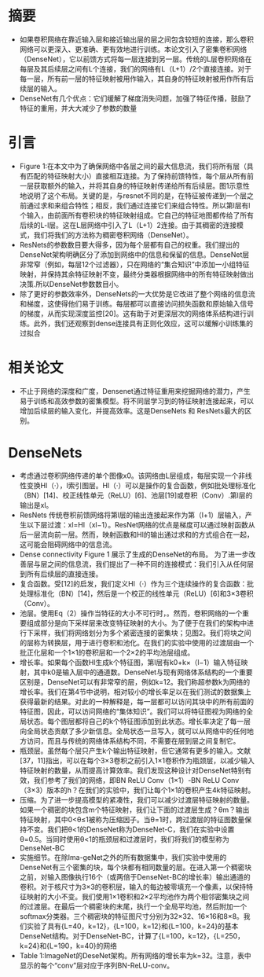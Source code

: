 # 摘要 #
- 如果卷积网络在靠近输入层和接近输出层的层之间包含较短的连接，那么卷积网络可以更深入、更准确、更有效地进行训练。本论文引入了密集卷积网络（DenseNet），它以前馈方式将每一层连接到另一层。传统的L层卷积网络在每层及其后续层之间有L个连接，我们的网络有L（L+1）/2个直接连接。对于每一层，所有前一层的特征映射被用作输入，其自身的特征映射被用作所有后续层的输入。
- DenseNet有几个优点：它们缓解了梯度消失问题，加强了特征传播，鼓励了特征的重用，并大大减少了参数的数量
# 引言 #
- Figure 1:在本文中为了确保网络中各层之间的最大信息流，我们将所有层（具有匹配的特征映射大小）直接相互连接。为了保持前馈特性，每个层从所有前一层获取额外的输入，并将其自身的特征映射传递给所有后续层。图1示意性地说明了这个布局。关键的是，与resnet不同的是，在特征被传递到一个层之前通过求和来组合特性；相反，我们通过连接它们来组合特性。所以第l层有l个输入，由前面所有卷积块的特征映射组成。它自己的特征地图都传给了所有后续的L-l层。这在L层网络中引入了L（L+1）2连接。由于其稠密的连接模式，我们将我们的方法称为稠密卷积网络（DenseNet）。
- ResNets的参数数目要大得多，因为每个层都有自己的权重。我们提出的DenseNet架构明确区分了添加到网络中的信息和保留的信息。DenseNet层非常窄（例如，每层12个过滤器），只在网络的“集合知识”中添加一小组特征映射，并保持其余特征映射不变，最终分类器根据网络中的所有特征映射做出决策.所以DenseNet参数数目小。
- 除了更好的参数效率外，DenseNets的一大优势是它改进了整个网络的信息流和梯度，这使得他们易于训练。每层都可以直接访问损失函数和原始输入信号的梯度，从而实现深度监控[20]。这有助于对更深层次的网络体系结构进行训练。此外，我们还观察到dense连接具有正则化效应，这可以缓解小训练集的过拟合
# 相关论文 #
- 不止于网络的深度和广度，Densenet通过特征重用来挖掘网络的潜力，产生易于训练和高效参数的密集模型。将不同层学习到的特征映射连接起来，可以增加后续层的输入变化，并提高效率。这是DenseNets 和 ResNets最大的区别。
# DenseNets #
- 考虑通过卷积网络传递的单个图像x0。该网络由L层组成，每层实现一个非线性变换Hl（·），l索引图层。Hl（·）可以是操作的复合函数，例如批处理标准化（BN）[14]、校正线性单元（ReLU）[6]、池层[19]或卷积（Conv）.第l层的输出是xl。
- ResNets 传统卷积前馈网络将第l层的输出连接起来作为第（l+1）层输入，产生以下层过渡：xl=Hl（xl−1）。ResNet网络的优点是梯度可以通过映射函数从后一层流向前一层。然而，映射函数和Hl的输出通过求和的方式组合在一起，这可能会阻碍网络中的信息流。
- Dense connectivity Figure 1 展示了生成的DenseNet的布局。 为了进一步改善层与层之间的信息流，我们提出了一种不同的连接模式：我们引入从任何层到所有后续层的直接连接。
- 复合函数。受[12]的启发，我们定义Hl（·）作为三个连续操作的复合函数：批处理标准化（BN）[14]，然后是一个校正的线性单元（ReLU）[6]和3×3卷积（Conv）。
- 池层。使用Eq（2）操作当特征的大小不可行时，。然而，卷积网络的一个重要组成部分是向下采样层来改变特征映射的大小。为了便于在我们的架构中进行下采样，我们将网络划分为多个紧密连接的密集块；见图2。我们将块之间的层称为转换层，用于进行卷积和池化。在我们的实验中使用的过渡层由一个批正化层和一个1×1的卷积层和一个2×2的平均池层组成。
- 增长率。如果每个函数Hl生成k个特征图，第l层有k0+k×（l−1）输入特征映射，其中k0是输入层中的通道数。DenseNet与现有网络体系结构的一个重要区别是，DenseNet可以有非常窄的层，例如k=12。我们称超参数k为网络的增长率。我们在第4节中说明，相对较小的增长率足以在我们测试的数据集上获得最新的结果。对此的一种解释是，每一层都可以访问其块中的所有前面的特征图，因此，可以访问网络的“集体知识”。我们可以将特征图视为网络的全局状态。每个图层都将自己的k个特征图添加到此状态。增长率决定了每一层向全局状态贡献了多少新信息。全局状态一旦写入，就可以从网络中的任何地方访问，而且与传统的网络体系结构不同，不需要在层到层之间复制它。
- 瓶颈层。虽然每个层只产生k个输出特征映射，但它通常有更多的输入。文献[37，11]指出，可以在每个3×3卷积之前引入1×1卷积作为瓶颈层，以减少输入特征映射的数量，从而提高计算效率。我们发现这种设计对DenseNet特别有效，我们参考了我们的网络，即BN ReLU Conv（1×1）-BN ReLU Conv（3×3）版本的h？在我们的实验中，我们让每个1×1的卷积产生4k特征映射。
- 压缩。为了进一步提高模型的紧凑性，我们可以减少过渡层特征映射的数量。如果一个稠密的块包含m个特征映射，我们让下面的过渡层生成？θm？输出特征映射，其中0<θ≤1被称为压缩因子。当θ=1时，跨过渡层的特征图数量保持不变。我们把θ<1的DenseNet称为DenseNet-C，我们在实验中设置θ=0.5。当同时使用θ<1的瓶颈层和过渡层时，我们将我们的模型称为DenseNet-BC
- 实施细节。在除Ima-geNet之外的所有数据集中，我们实验中使用的DenseNet有三个密集的块，每个块都有相同数量的层。在进入第一个稠密块之前，对输入图像执行16个（或两倍于DenseNet-BC的增长率）输出通道的卷积。对于核尺寸为3×3的卷积层，输入的每边被零填充一个像素，以保持特征映射的大小不变。我们使用1×1卷积和2×2平均池作为两个相邻密集块之间的过渡层。在最后一个稠密块的末尾，执行一个全局平均池，然后附加一个softmax分类器。三个稠密块的特征图尺寸分别为32×32、16×16和8×8。我们实验了具有{L=40，k=12}，{L=100，k=12}和{L=100，k=24}的基本DenseNet结构。对于DenseNet-BC，计算了{L=100，k=12}，{L=250，k=24}和{L=190，k=40}的网络
- Table 1:ImageNet的DeseNet架构。所有网络的增长率为k=32。注意，表中显示的每个“conv”层对应于序列BN-ReLU-conv。

